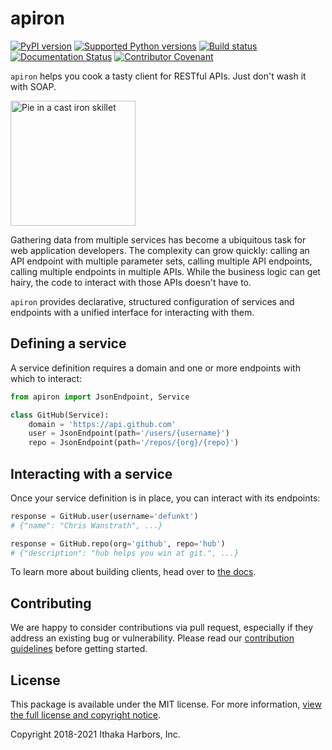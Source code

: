# apiron

[![PyPI version](https://badge.fury.io/py/apiron.svg)](https://pypi.org/project/apiron/#history)
[![Supported Python versions](https://img.shields.io/pypi/pyversions/apiron.svg)](https://pypi.org/project/apiron/)
[![Build status](https://github.com/github/docs/actions/workflows/main.yml/badge.svg)](https://github.com/ithaka/apiron/actions)
[![Documentation Status](https://readthedocs.org/projects/apiron/badge/?version=latest)](https://apiron.readthedocs.io)
[![Contributor Covenant](https://img.shields.io/badge/Contributor%20Covenant-v1.4%20adopted-ff69b4.svg)](code-of-conduct.md)

`apiron` helps you cook a tasty client for RESTful APIs. Just don't wash it with SOAP.

<img src="https://github.com/ithaka/apiron/raw/dev/docs/_static/cast-iron-skillet.png" alt="Pie in a cast iron skillet" width="200">

Gathering data from multiple services has become a ubiquitous task for web application developers.
The complexity can grow quickly:
calling an API endpoint with multiple parameter sets,
calling multiple API endpoints,
calling multiple endpoints in multiple APIs.
While the business logic can get hairy,
the code to interact with those APIs doesn't have to.

`apiron` provides declarative, structured configuration of services and endpoints
with a unified interface for interacting with them.


## Defining a service

A service definition requires a domain
and one or more endpoints with which to interact:

```python
from apiron import JsonEndpoint, Service

class GitHub(Service):
    domain = 'https://api.github.com'
    user = JsonEndpoint(path='/users/{username}')
    repo = JsonEndpoint(path='/repos/{org}/{repo}')
```


## Interacting with a service

Once your service definition is in place, you can interact with its endpoints:

```python
response = GitHub.user(username='defunkt')
# {"name": "Chris Wanstrath", ...}

response = GitHub.repo(org='github', repo='hub')
# {"description": "hub helps you win at git.", ...}
```

To learn more about building clients, head over to [the docs](https://apiron.readthedocs.io).


## Contributing

We are happy to consider contributions via pull request,
especially if they address an existing bug or vulnerability.
Please read our [contribution guidelines](./.github/CONTRIBUTING.md) before getting started.

## License

This package is available under the MIT license.
For more information, [view the full license and copyright notice](./LICENSE).

Copyright 2018-2021 Ithaka Harbors, Inc.
